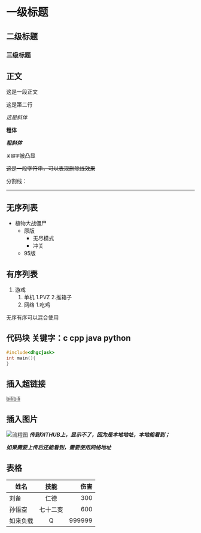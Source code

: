 # 一级标题
## 二级标题
### 三级标题

## 正文
这是一段正文

这是第二行

*这是斜体*

**粗体**

***粗斜体***

`关键字`被凸显

~~这是一段字符串，可以表现删除线效果~~

分割线：

******

## 无序列表
* 植物大战僵尸
  * 原版
    * 无尽模式
    * 冲关
  * 95版

## 有序列表
1. 游戏
   1. 单机
      1.PVZ
      2.推箱子
   2. 网络
      1.吃鸡

无序有序可以混合使用

## 代码块   关键字：c cpp java python
```cpp
#include<dhgcjask>
int main(){
}
```
## 插入超链接
[bilibili](https://www.bilibili.com "点击进入B站")

## 插入图片
![流程图](C://Users//Administrator//Desktop//AOMDV-FA.png "悬停标题")
***传到GITHUB上，显示不了，因为是本地地址，本地能看到；***

***如果需要上传后还能看到，需要使用网络地址***

## 表格

姓名|技能|伤害
--|:--:|--:
刘备|仁德|300
孙悟空|七十二变|600
如来负载|Q|999999




